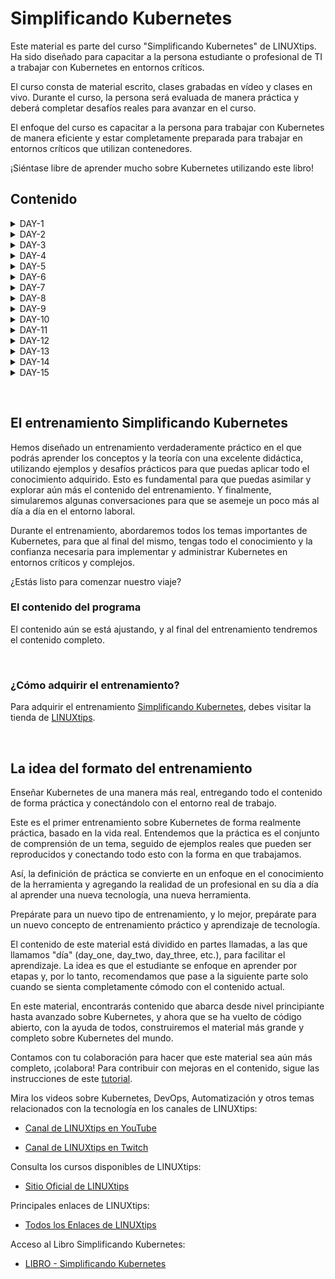 # Simplificando Kubernetes

Este material es parte del curso "Simplificando Kubernetes" de LINUXtips. Ha sido diseñado para capacitar a la persona estudiante o profesional de TI a trabajar con Kubernetes en entornos críticos.

El curso consta de material escrito, clases grabadas en vídeo y clases en vivo. Durante el curso, la persona será evaluada de manera práctica y deberá completar desafíos reales para avanzar en el curso.

El enfoque del curso es capacitar a la persona para trabajar con Kubernetes de manera eficiente y estar completamente preparada para trabajar en entornos críticos que utilizan contenedores.

¡Siéntase libre de aprender mucho sobre Kubernetes utilizando este libro!

## Contenido

<details>
<summary>DAY-1</summary>

- [Simplificando Kubernetes](day-1/README.md#simplificando-kubernetes)
  - [Día 1](day-1/README.md##día-1)
    - [Contenido del Día 1](day-1/README.md#contenido-del-día-1)
    - [¿Qué vamos a ver hoy?](day-1/README.md#qué-vamos-a-ver-hoy)
    - [Início de la clase Día 1](day-1/README.md#início-de-la-clase-día-1)
    - [¿Cual distribución GNU/Linux debo utilizar?](day-1/README.md#cual-distribución-gnulinux-debo-utilizar)
    - [Algunos sitios web que debemos visitar](day-1/README.md#algunos-sitios-web-que-debemos-visitar)
    - [El Container Engine](day-1/README.md#el-container-engine)
      - [OCI - Open Container Initiative](day-1/README.md#oci---open-container-initiative)
      - [El Container Runtime](day-1/README.md#el-container-runtime)
    - [¿Qué es Kubernetes?](day-1/README.md#qué-es-kubernetes)
    - [Arquitectura de k8s](day-1/README.md#arquitectura-de-k8s)
    - [Puertos de los que debemos preocuparnos](day-1/README.md#puertos-de-los-que-debemos-preocuparnos)
      - [CONTROL PLANE](day-1/README.md#control-plane)
    - [Conceptos clave de k8s](day-1/README.md#conceptos-clave-de-k8s)
    - [Instalación y personalización de Kubectl](day-1/README.md#instalación-y-personalización-de-kubectl)
      - [Instalación de Kubectl en GNU/Linux](day-1/README.md#instalación-de-kubectl-en-gnulinux)
      - [Instalación de Kubectl en macOS](day-1/README.md#instalación-de-kubectl-en-macos)
      - [Instalación de Kubectl en Windows](day-1/README.md#instalación-de-kubectl-en-windows)
    - [Personalización de kubectl](day-1/README.md#personalización-de-kubectl)
      - [Auto-completado](day-1/README.md#auto-completado)
      - [Creando un alias para kubectl](day-1/README.md#creando-un-alias-para-kubectl)
    - [Creando un clúster Kubernetes](day-1/README.md#creando-un-clúster-kubernetes)
    - [Creando el clúster en tu máquina local](day-1/README.md#creando-el-clúster-en-tu-máquina-local)
      - [Minikube](day-1/README.md#minikube)
        - [Requisitos básicos](day-1/README.md#requisitos-básicos)
        - [Instalación de Minikube en GNU/Linux](day-1/README.md#instalación-de-minikube-en-gnulinux)
        - [Instalación de Minikube en MacOS](day-1/README.md#instalación-de-minikube-en-macos)
        - [Instalación de Minikube en Microsoft Windows](day-1/README.md#instalación-de-minikube-en-microsoft-windows)
        - [Iniciando, deteniendo y eliminando Minikube](day-1/README.md#iniciando-deteniendo-y-eliminando-minikube)
        - [Bien, ¿cómo puedo saber si todo está funcionando correctamente?](day-1/README.md#bien-cómo-puedo-saber-si-todo-está-funcionando-correctamente)
        - [Ver detalles sobre el clúster](day-1/README.md#ver-detalles-sobre-el-clúster)
        - [Descubriendo la dirección de Minikube](day-1/README.md#descubriendo-la-dirección-de-minikube)
        - [Accediendo a la máquina de Minikube a través de SSH](day-1/README.md#accediendo-a-la-máquina-de-minikube-a-través-de-ssh)
        - [Panel de control de Minikube](day-1/README.md#panel-de-control-de-minikube)
        - [Logs de Minikube](day-1/README.md#logs-de-minikube)
        - [Eliminar el clúster](day-1/README.md#eliminar-el-clúster)
      - [Kind](day-1/README.md#kind)
        - [Instalación en GNU/Linux](day-1/README.md#instalación-en-gnulinux)
        - [Instalación en MacOS](day-1/README.md#instalación-en-macos)
        - [Instalación en Windows](day-1/README.md#instalación-en-windows)
          - [Instalación en Windows via Chocolatey](day-1/README.md#instalación-en-windows-via-chocolatey)
        - [Creando un clúster con Kind](day-1/README.md#creando-un-clúster-con-kind)
        - [Creando un clúster con múltiples nodos locales usando Kind](day-1/README.md#creando-un-clúster-con-múltiples-nodos-locales-usando-kind)
    - [Primeros pasos en k8s](day-1/README.md#primeros-pasos-en-k8s)
      - [Verificación de namespaces y pods](day-1/README.md#verificación-de-namespaces-y-pods)
        - [Ejecutando nuestro primer pod en k8s](day-1/README.md#ejecutando-nuestro-primer-pod-en-k8s)
        - [Ejecutando nuestro primer pod en k8s](day-1/README.md#ejecutando-nuestro-primer-pod-en-k8s-1)
      - [Exponiendo el pod y creando un Service](day-1/README.md#exponiendo-el-pod-y-creando-un-service)
      - [Limpiando todo y yendo a casa](day-1/README.md#limpiando-todo-y-yendo-a-casa)

</details>

<details>
<summary>DAY-2</summary>

- [Simplificando Kubernetes](day-2/README.md#simplificando-kubernetes)
  - [Día 2](day-2/README.md#día-2)
    - [Contenido del Día 2](day-2/README.md#contenido-del-día-2)
    - [Ínicio de la clase Día 2](day-2/README.md#ínicio-de-la-clase-día-2)
    - [¿Qué vamos a ver hoy?](day-2/README.md#qué-vamos-a-ver-hoy)
    - [¿Qué es un Pod?](day-2/README.md#qué-es-un-pod)
      - [Creando un Pod](day-2/README.md#creando-un-pod)
      - [Visualización de detalles sobre los Pods](day-2/README.md#visualización-de-detalles-sobre-los-pods)
      - [Eliminando un Pod](day-2/README.md#eliminando-un-pod)
      - [Creando un Pod mediante un archivo YAML](day-2/README.md#creando-un-pod-mediante-un-archivo-yaml)
      - [Visualizando los registros (logs) del Pod](day-2/README.md#visualizando-los-registros-logs-del-pod)
      - [Creando un Pod con múltiples contenedores](day-2/README.md#creando-un-pod-con-múltiples-contenedores)
    - [Los comandos `attach` y `exec`](day-2/README.md#los-comandos-attach-y-exec)
    - [Creando un contenedor con límites de memoria y CPU](day-2/README.md#creando-un-contenedor-con-límites-de-memoria-y-cpu)
    - [Agregando un volumen EmptyDir al Pod](day-2/README.md#agregando-un-volumen-emptydir-al-pod)

</details>

<details>
<summary>DAY-3</summary>

- [Simplificando Kubernetes](day-3/README.md#simplificando-kubernetes)
  - [Día 3](day-3/README.md#día-3)
    - [Contenido del Día 3](day-3/README.md#contenido-del-día-3)
    - [Inicio de la Lección del Día 3](day-3/README.md#inicio-de-la-lección-del-día-3)
    - [¿Qué veremos hoy?](day-3/README.md#qué-veremos-hoy)
    - [¿Qué es un Deployment?](day-3/README.md#qué-es-un-deployment)
      - [Cómo crear un Deployment](day-3/README.md#cómo-crear-un-deployment)
      - [¿Qué significa cada parte del archivo?](day-3/README.md#qué-significa-cada-parte-del-archivo)
      - [¿Cómo aplicar el Deployment?](day-3/README.md#cómo-aplicar-el-deployment)
      - [¿Cómo verificar si el Deployment se ha creado?](day-3/README.md#cómo-verificar-si-el-deployment-se-ha-creado)
      - [¿Cómo verificar los Pods que el Deployment está gestionando?](day-3/README.md#cómo-verificar-los-pods-que-el-deployment-está-gestionando)
      - [Cómo verificar el ReplicaSet que el Deployment está gestionando?](day-3/README.md#cómo-verificar-el-replicaset-que-el-deployment-está-gestionando)
      - [Cómo verificar los detalles del Deployment?](day-3/README.md#cómo-verificar-los-detalles-del-deployment)
      - [Cómo actualizar el Deployment?](day-3/README.md#cómo-actualizar-el-deployment)
      - [¿Cuál es la estrategia de actualización predeterminada del Deployment?](day-3/README.md#cuál-es-la-estrategia-de-actualización-predeterminada-del-deployment)
      - [Estrategias de actualización del Deployment](day-3/README.md#estrategias-de-actualización-del-deployment)
        - [Estrategia RollingUpdate (Actualización gradual)](day-3/README.md#estrategia-rollingupdate-actualización-gradual)
        - [Estrategia Recreate](day-3/README.md#estrategia-recreate)
      - [Realizando un rollback de una actualización](day-3/README.md#realizando-un-rollback-de-una-actualización)
      - [Eliminando un Deployment](day-3/README.md#eliminando-un-deployment)
      - [Conclusión](day-3/README.md#conclusión)

</details>

<details>
<summary>DAY-4</summary>

- [Simplificando Kubernetes](day-4/README.md#simplificando-kubernetes)
  - [Día 4](day-4/README.md#día-4)
  - [Contenido del Día 4](day-4/README.md#contenido-del-día-4)
  - [Inicio de la Lección del Día 4](day-4/README.md#inicio-de-la-lección-del-día-4)
    - [¿Qué veremos hoy?](day-4/README.md#qué-veremos-hoy)
    - [ReplicaSet](day-4/README.md#replicaset)
      - [El Deployment y el ReplicaSet](day-4/README.md#el-deployment-y-el-replicaset)
      - [Creando un ReplicaSet](day-4/README.md#creando-un-replicaset)
      - [Desactivando el ReplicaSet](day-4/README.md#desactivando-el-replicaset)
    - [El DaemonSet](day-4/README.md#el-daemonset)
      - [Creando un DaemonSet](day-4/README.md#creando-un-daemonset)
      - [Creación de un DaemonSet utilizando el comando kubectl create](day-4/README.md#creación-de-un-daemonset-utilizando-el-comando-kubectl-create)
      - [Añadiendo un nodo al clúster](day-4/README.md#añadiendo-un-nodo-al-clúster)
      - [Eliminando un DaemonSet](day-4/README.md#eliminando-un-daemonset)
    - [Las sondas de Kubernetes](day-4/README.md#las-sondas-de-kubernetes)
      - [¿Qué son las sondas?](day-4/README.md#qué-son-las-sondas)
      - [Sonda de Integridad (Liveness Probe)](day-4/README.md#sonda-de-integridad-liveness-probe)
      - [Sonda de preparación (Readiness Probe)](day-4/README.md#sonda-de-preparación-readiness-probe)
      - [Sonda de Inicio](day-4/README.md#sonda-de-inicio)
    - [Ejemplo con todas las sondas](day-4/README.md#ejemplo-con-todas-las-sondas)
    - [Tu tarea](day-4/README.md#tu-tarea)
    - [Final del Día 4](day-4/README.md#final-del-día-4)
  
</details>

<details>
<summary>DAY-5</summary>

- [Simplificando Kubernetes - Expert Mode](day-5/README.md#simplificando-kubernetes---expert-mode)
  - [Día 5](day-5/README.md#día-5)
  - [Contenido del Día 5](day-5/README.md#contenido-del-día-5)
  - [Inicio de la Lección del Día 5](day-5/README.md#inicio-de-la-lección-del-día-5)
    - [¿Qué veremos hoy?](day-5/README.md#qué-veremos-hoy)
    - [Instalación de un cluster Kubernetes](day-5/README.md#instalación-de-un-cluster-kubernetes)
      - [¿Qué es un clúster de Kubernetes?](day-5/README.md#qué-es-un-clúster-de-kubernetes)
    - [Formas de instalar Kubernetes](day-5/README.md#formas-de-instalar-kubernetes)
    - [Creando un clúster Kubernetes con kubeadm](day-5/README.md#creando-un-clúster-kubernetes-con-kubeadm)
      - [Instalación de kubeadm](day-5/README.md#instalación-de-kubeadm)
      - [Deshabilitar el uso de swap en el sistema](day-5/README.md#deshabilitar-el-uso-de-swap-en-el-sistema)
      - [Cargar los módulos del kernel](day-5/README.md#cargar-los-módulos-del-kernel)
        - [Configurando parámetros del sistema](day-5/README.md#configurando-parámetros-del-sistema)
        - [Instalando los paquetes de Kubernetes](day-5/README.md#instalando-los-paquetes-de-kubernetes)
        - [Instalando containerd](day-5/README.md#instalando-containerd)
        - [Configurando containerd](day-5/README.md#configurando-containerd)
        - [Habilitando el servicio kubelet](day-5/README.md#habilitando-el-servicio-kubelet)
        - [Configurando los puertos](day-5/README.md#configurando-los-puertos)
        - [Inicializando el clúster](day-5/README.md#inicializando-el-clúster)
        - [Comprendiendo el archivo admin.conf](day-5/README.md#comprendiendo-el-archivo-adminconf)
          - [Clusters](day-5/README.md#clusters)
          - [Contextos](day-5/README.md#contextos)
          - [Contexto actual](day-5/README.md#contexto-actual)
          - [Preferencias](day-5/README.md#preferencias)
          - [Usuarios](day-5/README.md#usuarios)
        - [Agregando los demás nodos al clúster](day-5/README.md#agregando-los-demás-nodos-al-clúster)
        - [Instalando Weave Net](day-5/README.md#instalando-weave-net)
        - [¿Qué es CNI?](day-5/README.md#qué-es-cni)
      - [Visualizando detalles de los nodos](day-5/README.md#visualizando-detalles-de-los-nodos)
    - [Tu tarea](day-5/README.md#tu-tarea)
  - [Final del Día 5](day-5/README.md#final-del-día-5)

</details>

<details>
<summary>DAY-6</summary>

- [Simplificando Kubernetes](day-6/README.md#simplificando-kubernetes)
  - [Día 6](day-6/README.md#día-6)
  - [Contenido del Día 6](day-6/README.md#contenido-del-día-6)
  - [Inicio de la Lección del Día 6](day-6/README.md#inicio-de-la-lección-del-día-6)
    - [¿Qué veremos hoy?](day-6/README.md#qué-veremos-hoy)
      - [¿Qué son los volúmenes?](day-6/README.md#qué-son-los-volúmenes)
        - [EmpytDir](day-6/README.md#empytdir)
        - [Clase de Almacenamiento (Storage Class)](day-6/README.md#clase-de-almacenamiento-storage-class)
        - [PV - Persistent Volume](day-6/README.md#pv---persistent-volume)
        - [PVC - Persistent Volume Claim](day-6/README.md#pvc---persistent-volume-claim)
    - [Tu tarea](day-6/README.md#tu-tarea)

</details>

<details>
<summary>DAY-7</summary>

- [Simplificando Kubernetes](day-7/README.md#simplificando-kubernetes)
  - [Día 7](day-7/README.md#día-7)
  - [Contenido del Día 7](day-7/README.md#contenido-del-día-7)
  - [Inicio de la Lección del Día 7](day-7/README.md#inicio-de-la-lección-del-día-7)
    - [¿Qué veremos hoy?](day-7/README.md#qué-veremos-hoy)
      - [¿Qué es un StatefulSet?](day-7/README.md#qué-es-un-statefulset)
        - [¿Cuándo usar StatefulSets?](day-7/README.md#cuándo-usar-statefulsets)
        - [¿Y cómo funcionan?](day-7/README.md#y-cómo-funcionan)
        - [El StatefulSet y los volúmenes persistentes](day-7/README.md#el-statefulset-y-los-volúmenes-persistentes)
        - [El StatefulSet y el Headless Service](day-7/README.md#el-statefulset-y-el-headless-service)
        - [Creación de un StatefulSet](day-7/README.md#creación-de-un-statefulset)
        - [Eliminando un StatefulSet](day-7/README.md#eliminando-un-statefulset)
        - [Eliminando un Servicio Headless](day-7/README.md#eliminando-un-servicio-headless)
        - [Eliminando un PVC](day-7/README.md#eliminando-un-pvc)
      - [Servicios](day-7/README.md#servicios)
        - [Tipos de Servicios](day-7/README.md#tipos-de-servicios)
        - [Cómo funcionan los Servicios](day-7/README.md#cómo-funcionan-los-servicios)
        - [Los Servicios y los Endpoints](day-7/README.md#los-servicios-y-los-endpoints)
        - [Creando un Servicio](day-7/README.md#creando-un-servicio)
          - [ClusterIP](day-7/README.md#clusterip)
          - [NodePort](day-7/README.md#nodeport)
          - [LoadBalancer](day-7/README.md#loadbalancer)
          - [ExternalName](day-7/README.md#externalname)
        - [Verificando los Services](day-7/README.md#verificando-los-services)
        - [Verificando los Endpoints](day-7/README.md#verificando-los-endpoints)
        - [Eliminando un Service](day-7/README.md#eliminando-un-service)
    - [Tu tarea](day-7/README.md#tu-tarea)

</details>

<details>
<summary>DAY-8</summary>

- [Simplificando Kubernetes](day-8/#simplificando-kubernetes)
  - [Día 8](day-8/#día-8)
    - [Contenido del Día 8](day-8/#contenido-del-día-8)
    - [¿Qué veremos hoy?](day-8/#qué-veremos-hoy)
      - [¿Qué son los Secrets?](day-8/#qué-son-los-secrets)
        - [¿Cómo funcionan los Secrets?](day-8/#cómo-funcionan-los-secrets)
        - [Tipos de Secrets](day-8/#tipos-de-secrets)
        - [Antes de crear un Secret, el Base64](day-8/#antes-de-crear-un-secret-el-base64)
        - [Creando nuestro primer Secret](day-8/#creando-nuestro-primer-secret)
        - [Usando nuestro primer Secret](day-8/#usando-nuestro-primer-secret)
        - [Creando un Secreto para almacenar credenciales de Docker](day-8/#creando-un-secreto-para-almacenar-credenciales-de-docker)
        - [Creando un Secret TLS](day-8/#creando-un-secret-tls)
      - [ConfigMaps](day-8/#configmaps)
      - [Operador de Secretos Externos](day-8/#operador-de-secretos-externos)
        - [El Rol Destacado del ESO](day-8/#el-rol-destacado-del-eso)
        - [Conceptos Clave del Operador de Secretos Externos](day-8/#conceptos-clave-del-operador-de-secretos-externos)
        - [SecretStore](day-8/#secretstore)
        - [ExternalSecret](day-8/#externalsecret)
        - [ClusterSecretStore](day-8/#clustersecretstore)
        - [Control de Acceso y Seguridad](day-8/#control-de-acceso-y-seguridad)
      - [Configurando el External Secrets Operator](day-8/#configurando-el-external-secrets-operator)
        - [¿Qué es Vault?](day-8/#qué-es-vault)
        - [¿Por Qué Usar Vault?](day-8/#por-qué-usar-vault)
        - [Comandos Básicos de Vault](day-8/#comandos-básicos-de-vault)
        - [El Vault en el Contexto de Kubernetes](day-8/#el-vault-en-el-contexto-de-kubernetes)
        - [Instalación y Configuración de Vault en Kubernetes](day-8/#instalación-y-configuración-de-vault-en-kubernetes)
        - [Requisitos Previos](day-8/#requisitos-previos)
        - [Instalando y Configurando Vault con Helm](day-8/#instalando-y-configurando-vault-con-helm)
        - [Agregar el Repositorio del Operador de Secretos Externos a Helm](day-8/#agregar-el-repositorio-del-operador-de-secretos-externos-a-helm)
        - [Instalando el Operador de Secretos Externos](day-8/#instalando-el-operador-de-secretos-externos)
        - [Verificación de la Instalación de ESO](day-8/#verificación-de-la-instalación-de-eso)
        - [Creación de un Secreto en Kubernetes](day-8/#creación-de-un-secreto-en-kubernetes)
        - [Configuración del ClusterSecretStore](day-8/#configuración-del-clustersecretstore)
        - [Creación de un ExternalSecret](day-8/#creación-de-un-externalsecret)
  - [Final del Día 8](day-8/#final-del-día-8)

&nbsp;
</details>

<details>
<summary>DAY-9</summary>

- [Simplificando Kubernetes](day-9/#simplificando-kubernetes)
  - [DÍA 9](day-9/#día-9)
    - [¿Qué veremos hoy?](day-9/#qué-veremos-hoy)
    - [Contenido del Día 9](day-9/#contenido-del-día-9)
- [¿Qué es Ingress?](day-9/#qué-es-ingress)
- [Componentes de Ingress](day-9/#componentes-de-ingress)
  - [Componentes Clave](day-9/#componentes-clave)
    - [Ingress Controller](day-9/#ingress-controller)
    - [Ingress Resources](day-9/#ingress-resources)
    - [Anotaciones y Personalizaciones](day-9/#anotaciones-y-personalizaciones)
    - [Instalación del Nginx Ingress Controller](day-9/#instalación-del-nginx-ingress-controller)
      - [Instalación del Ingress Controller Nginx en Kind](day-9/#instalación-del-ingress-controller-nginx-en-kind)
        - [Creación del Clúster con Configuraciones Especiales](day-9/#creación-del-clúster-con-configuraciones-especiales)
        - [Instalación de un Ingress Controller](day-9/#instalación-de-un-ingress-controller)
    - [Instalación de Giropops-Senhas en el Cluster](day-9/#instalación-de-giropops-senhas-en-el-cluster)
    - [Creación de un Recurso de Ingress](day-9/#creación-de-un-recurso-de-ingress)
- [TBD (Por determinar)](day-9/#tbd-por-determinar)

&nbsp;
</details>

<details>
<summary>DAY-10</summary>
TO DO
</details>

<details>
<summary>DAY-11</summary>

- [Simplificando Kubernetes](day-11/#simplificando-kubernetes)
  - [Día 11](day-11/#día-11)
  - [Contenido del Día 11](day-11/#contenido-del-día-11)
    - [Comienzo de la lección del Día 11](day-11/#comienzo-de-la-lección-del-día-11)
      - [¿Qué veremos hoy?](day-11/#qué-veremos-hoy)
      - [Introducción al Escalador Automático de Pods Horizontales (HPA)](day-11/#introducción-al-escalador-automático-de-pods-horizontales-hpa)
      - [¿Cómo funciona el HPA?](day-11/#cómo-funciona-el-hpa)
  - [Introducción al Metrics Server](day-11/#introducción-al-metrics-server)
    - [¿Por qué es importante el Metrics Server para el HPA?](day-11/#por-qué-es-importante-el-metrics-server-para-el-hpa)
    - [Instalación del Metrics Server](day-11/#instalación-del-metrics-server)
      - [En Amazon EKS y la mayoría de los clústeres Kubernetes](day-11/#en-amazon-eks-y-la-mayoría-de-los-clústeres-kubernetes)
      - [En Minikube](day-11/#en-minikube)
      - [En KinD (Kubernetes in Docker)](day-11/#en-kind-kubernetes-in-docker)
      - [Verificando la Instalación del Metrics Server](day-11/#verificando-la-instalación-del-metrics-server)
      - [Obteniendo Métricas](day-11/#obteniendo-métricas)
    - [Creando un HPA](day-11/#creando-un-hpa)
    - [Ejemplos Prácticos con HPA](day-11/#ejemplos-prácticos-con-hpa)
      - [Escalado automático basado en el uso de CPU](day-11/#escalado-automático-basado-en-el-uso-de-cpu)
      - [Escalado automático basado en el uso de Memoria](day-11/#escalado-automático-basado-en-el-uso-de-memoria)
      - [Configuración Avanzada de HPA: Definición del Comportamiento de Escalado](day-11/#configuración-avanzada-de-hpa-definición-del-comportamiento-de-escalado)
      - [ContainerResource](day-11/#containerresource)
      - [Detalles del Algoritmo de Escalado](day-11/#detalles-del-algoritmo-de-escalado)
      - [Configuraciones Avanzadas y Uso Práctico](day-11/#configuraciones-avanzadas-y-uso-práctico)
      - [Integración del HPA con Prometheus para Métricas Personalizadas](day-11/#integración-del-hpa-con-prometheus-para-métricas-personalizadas)
    - [Tu Tarea](day-11/#tu-tarea)
    - [Fin del Día 11](day-11/#fin-del-día-11)

&nbsp;
</details>

<details>
<summary>DAY-12</summary>

- [Simplificando Kubernetes](day-12/#simplificando-kubernetes)
  - [Día 12: Dominando Taints y Tolerations](day-12/#día-12-dominando-taints-y-tolerations)
  - [Contenido del Día 12](day-12/#contenido-del-día-12)
    - [Introducción](day-12/#introducción)
    - [¿Qué son Taints y Tolerations?](day-12/#qué-son-taints-y-tolerations)
    - [¿Por qué usar Taints y Tolerations?](day-12/#por-qué-usar-taints-y-tolerations)
    - [Anatomía de un Taint](day-12/#anatomía-de-un-taint)
    - [Anatomía de una Tolerations](day-12/#anatomía-de-una-tolerations)
    - [Aplicación de Taints](day-12/#aplicación-de-taints)
    - [Configuración de Tolerations](day-12/#configuración-de-tolerations)
    - [Escenarios de Uso](day-12/#escenarios-de-uso)
      - [Aislamiento de Cargas de Trabajo](day-12/#aislamiento-de-cargas-de-trabajo)
      - [Nodos Especializados](day-12/#nodos-especializados)
      - [Toleration en un Pod que Requiere GPU:](day-12/#toleration-en-un-pod-que-requiere-gpu)
      - [Evacuación y Mantenimiento de Nodos](day-12/#evacuación-y-mantenimiento-de-nodos)
      - [Combinando Taints y Tolerations con Reglas de Afinidad](day-12/#combinando-taints-y-tolerations-con-reglas-de-afinidad)
    - [Ejemplos Prácticos](day-12/#ejemplos-prácticos)
      - [Ejemplo 1: Aislamiento de Cargas de Trabajo](day-12/#ejemplo-1-aislamiento-de-cargas-de-trabajo)
      - [Ejemplo 2: Utilización de Hardware Especializado](day-12/#ejemplo-2-utilización-de-hardware-especializado)
      - [Ejemplo 3: Mantenimiento de Nodos](day-12/#ejemplo-3-mantenimiento-de-nodos)
    - [Conclusión](day-12/#conclusión)
    - [Tareas del Día](day-12/#tareas-del-día)
  - [DÍA 12+1: Comprendiendo y Dominando los Selectores](day-12/#día-121-comprendiendo-y-dominando-los-selectores)
    - [Introducción 12+1](day-12/#introducción-121)
    - [¿Qué son los Selectors?](day-12/#qué-son-los-selectors)
    - [Tipos de Selectors](day-12/#tipos-de-selectors)
      - [Equality-based Selectors](day-12/#equality-based-selectors)
      - [Set-based Selectors](day-12/#set-based-selectors)
    - [Selectors en acción](day-12/#selectors-en-acción)
      - [En Services](day-12/#en-services)
      - [En ReplicaSets](day-12/#en-replicasets)
      - [En Jobs y CronJobs](day-12/#en-jobs-y-cronjobs)
    - [Selectores y Namespaces](day-12/#selectores-y-namespaces)
    - [Escenarios de uso](day-12/#escenarios-de-uso-1)
      - [Enrutamiento de tráfico](day-12/#enrutamiento-de-tráfico)
      - [Escalado horizontal](day-12/#escalado-horizontal)
      - [Desastre y recuperación](day-12/#desastre-y-recuperación)
    - [Consejos y trampas](day-12/#consejos-y-trampas)
    - [Ejemplos prácticos](day-12/#ejemplos-prácticos-1)
      - [Ejemplo 1: Selector en un Service](day-12/#ejemplo-1-selector-en-un-service)
      - [Ejemplo 2: Selector en un ReplicaSet](day-12/#ejemplo-2-selector-en-un-replicaset)
      - [Ejemplo 3: Selectors avanzados](day-12/#ejemplo-3-selectors-avanzados)
    - [Conclusión 12+1](day-12/#conclusión-121)

</details>

<details>
<summary>DAY-13</summary>

- [Simplificando Kubernetes](day-13/#simplificando-kubernetes)
  - [Día 13: Simplificando Kyverno y las Policies en Kubernetes](day-13/#día-13-simplificando-kyverno-y-las-policies-en-kubernetes)
  - [Contenido del Día 13](day-13/#contenido-del-día-13)
  - [¿Qué veremos hoy?](day-13/#qué-veremos-hoy)
  - [Comienzo del Día 13](day-13/#comienzo-del-día-13)
    - [Introducción a Kyverno](day-13/#introducción-a-kyverno)
    - [Instalación de Kyverno](day-13/#instalación-de-kyverno)
      - [Usando Helm](day-13/#usando-helm)
    - [Verificación de la Instalación](day-13/#verificación-de-la-instalación)
    - [Creación de nuestra primera política](day-13/#creación-de-nuestra-primera-política)
      - [Ejemplo de Política: Agregar Etiqueta al Namespace](day-13/#ejemplo-de-política-agregar-etiqueta-al-namespace)
        - [Detalles de la Política: Agregar Etiqueta al Namespace](day-13/#detalles-de-la-política-agregar-etiqueta-al-namespace)
        - [Archivo de Política: `add-label-namespace.yaml`](day-13/#archivo-de-política-add-label-namespaceyaml)
        - [Uso de la Política: Agregar Etiqueta al Namespace](day-13/#uso-de-la-política-agregar-etiqueta-al-namespace)
      - [Ejemplo de Política: Prohibir Usuario Root](day-13/#ejemplo-de-política-prohibir-usuario-root)
        - [Detalles de la Política: Prohibir Usuario Root](day-13/#detalles-de-la-política-prohibir-usuario-root)
        - [Archivo de la Política: `disallow-root-user.yaml`](day-13/#archivo-de-la-política-disallow-root-useryaml)
        - [Implementación y Efecto](day-13/#implementación-y-efecto)
      - [Ejemplo de Política: Generar ConfigMap para Namespace](day-13/#ejemplo-de-política-generar-configmap-para-namespace)
        - [Detalles de la Política: Generar ConfigMap para Namespace](day-13/#detalles-de-la-política-generar-configmap-para-namespace)
        - [Archivo de Política: `generar-configmap-para-namespace.yaml`](day-13/#archivo-de-política-generar-configmap-para-namespaceyaml)
        - [Implementación y Utilidad](day-13/#implementación-y-utilidad)
      - [Ejemplo de Política: Permitir Solo Repositorios de Confianza](day-13/#ejemplo-de-política-permitir-solo-repositorios-de-confianza)
        - [Detalles de la Política: Permitir Solo Repositorios de Confianza](day-13/#detalles-de-la-política-permitir-solo-repositorios-de-confianza)
        - [Archivo de Política: `repositorio-permitido.yaml`](day-13/#archivo-de-política-repositorio-permitidoyaml)
        - [Implementación e Impacto](day-13/#implementación-e-impacto)
        - [Ejemplo de Política: Require Probes](day-13/#ejemplo-de-política-require-probes)
        - [Detalles de la Política: Require Probes](day-13/#detalles-de-la-política-require-probes)
        - [Archivo de Política: `require-probes.yaml`](day-13/#archivo-de-política-require-probesyaml)
        - [Implementación e Impacto: Require Probes](day-13/#implementación-e-impacto-require-probes)
      - [Ejemplo de Política: Uso del Exclude](day-13/#ejemplo-de-política-uso-del-exclude)
        - [Detalles de la Política: Uso del Exclude](day-13/#detalles-de-la-política-uso-del-exclude)
        - [Archivo de Política](day-13/#archivo-de-política)
        - [Implementación y Efectos: Uso del Exclude](day-13/#implementación-y-efectos-uso-del-exclude)
    - [Conclusión](day-13/#conclusión)
      - [Puntos Clave Aprendidos](day-13/#puntos-clave-aprendidos)

</details>

<details>
<summary>DAY-14</summary>

- [Simplificando Kubernetes](day-14/#simplificando-kubernetes)
  - [Día 14: Network Policies no Kubernetes](day-14/#día-14-network-policies-no-kubernetes)
  - [Contenido del Día 14](day-14/#contenido-del-día-14)
  - [Lo que veremos hoy](day-14/#lo-que-veremos-hoy)
    - [¿Qué son las Network Policies?](day-14/#qué-son-las-network-policies)
      - [¿Para qué sirven las Network Policies?](day-14/#para-qué-sirven-las-network-policies)
      - [Conceptos Fundamentales: Ingress y Egress](day-14/#conceptos-fundamentales-ingress-y-egress)
      - [¿Cómo funcionan las Network Policies?](day-14/#cómo-funcionan-las-network-policies)
      - [Aún no es estándar](day-14/#aún-no-es-estándar)
      - [Creación de un clúster EKS con Network Policies](day-14/#creación-de-un-clúster-eks-con-network-policies)
      - [Instalación de EKSCTL](day-14/#instalación-de-eksctl)
      - [Instalación de AWS CLI](day-14/#instalación-de-aws-cli)
        - [Creación del Cluster EKS](day-14/#creación-del-cluster-eks)
        - [Instalando el complemento AWS VPC CNI](day-14/#instalando-el-complemento-aws-vpc-cni)
        - [Habilitación de Network Policy en las Configuraciones Avanzadas del CNI](day-14/#habilitación-de-network-policy-en-las-configuraciones-avanzadas-del-cni)
      - [Instalación del Controlador de Ingress Nginx](day-14/#instalación-del-controlador-de-ingress-nginx)
    - [Instalando un Controlador de Ingress Nginx](day-14/#instalando-un-controlador-de-ingress-nginx)
      - [Nuestra Aplicación de Ejemplo](day-14/#nuestra-aplicación-de-ejemplo)
    - [Creación de Reglas de Política de Red](day-14/#creación-de-reglas-de-política-de-red)
      - [Ingress](day-14/#ingress)
      - [Egress](day-14/#egress)

</details>

<details>
<summary>DAY-15</summary>

- [Simplificando Kubernetes](day-15/#simplificando-kubernetes)
  - [Día 15: Descomplicando RBAC e controle de acesso no Kubernetes](day-15/#día-15-descomplicando-rbac-e-controle-de-acesso-no-kubernetes)
  - [Contenido del Día 15](day-15/#contenido-del-día-15)
- [¿Qué vamos a aprender hoy?](day-15/#qué-vamos-a-aprender-hoy)
- [RBAC](day-15/#rbac)
  - [¿Qué es RBAC?](day-15/#qué-es-rbac)
    - [Primer ejemplo de RBAC](day-15/#primer-ejemplo-de-rbac)
      - [Creación de un Usuario para Acceso al clúster](day-15/#creación-de-un-usuario-para-acceso-al-clúster)
      - [Creando un Rol para nuestro usuario](day-15/#creando-un-rol-para-nuestro-usuario)
      - [apiGroups](day-15/#apigroups)
      - [Verbos](day-15/#verbos)
      - [Agregando el certificado del usuario al kubeconfig](day-15/#agregando-el-certificado-del-usuario-al-kubeconfig)
      - [Accediendo al clúster con el nuevo usuario](day-15/#accediendo-al-clúster-con-el-nuevo-usuario)
      - 
</details>

&nbsp;

## El entrenamiento Simplificando Kubernetes

Hemos diseñado un entrenamiento verdaderamente práctico en el que podrás aprender los conceptos y la teoría con una excelente didáctica, utilizando ejemplos y desafíos prácticos para que puedas aplicar todo el conocimiento adquirido. Esto es fundamental para que puedas asimilar y explorar aún más el contenido del entrenamiento.
Y finalmente, simularemos algunas conversaciones para que se asemeje un poco más al día a día en el entorno laboral.

Durante el entrenamiento, abordaremos todos los temas importantes de Kubernetes, para que al final del mismo, tengas todo el conocimiento y la confianza necesaria para implementar y administrar Kubernetes en entornos críticos y complejos.

¿Estás listo para comenzar nuestro viaje?
&nbsp;

### El contenido del programa

El contenido aún se está ajustando, y al final del entrenamiento tendremos el contenido completo.

&nbsp;

### ¿Cómo adquirir el entrenamiento?

Para adquirir el entrenamiento [Simplificando Kubernetes](https://www.linuxtips.io/), debes visitar la tienda de [LINUXtips](https://www.linuxtips.io/).

&nbsp;

## La idea del formato del entrenamiento

Enseñar Kubernetes de una manera más real, entregando todo el contenido de forma práctica y conectándolo con el entorno real de trabajo.

Este es el primer entrenamiento sobre Kubernetes de forma realmente práctica, basado en la vida real. Entendemos que la práctica es el conjunto de comprensión de un tema, seguido de ejemplos reales que pueden ser reproducidos y conectando todo esto con la forma en que trabajamos.

Así, la definición de práctica se convierte en un enfoque en el conocimiento de la herramienta y agregando la realidad de un profesional en su día a día al aprender una nueva tecnología, una nueva herramienta.

Prepárate para un nuevo tipo de entrenamiento, y lo mejor, prepárate para un nuevo concepto de entrenamiento práctico y aprendizaje de tecnología.
&nbsp;

El contenido de este material está dividido en partes llamadas, a las que llamamos "día" (day_one, day_two, day_three, etc.), para facilitar el aprendizaje. La idea es que el estudiante se enfoque en aprender por etapas y, por lo tanto, recomendamos que pase a la siguiente parte solo cuando se sienta completamente cómodo con el contenido actual.

En este material, encontrarás contenido que abarca desde nivel principiante hasta avanzado sobre Kubernetes, y ahora que se ha vuelto de código abierto, con la ayuda de todos, construiremos el material más grande y completo sobre Kubernetes del mundo.

Contamos con tu colaboración para hacer que este material sea aún más completo, ¡colabora! Para contribuir con mejoras en el contenido, sigue las instrucciones de este [tutorial](CONTRIBUTING.md).

Mira los videos sobre Kubernetes, DevOps, Automatización y otros temas relacionados con la tecnología en los canales de LINUXtips:

- [Canal de LINUXtips en YouTube](https://www.youtube.com/LINUXtips)

- [Canal de LINUXtips en Twitch](https://www.twitch.com/LINUXtips)

Consulta los cursos disponibles de LINUXtips:

- [Sitio Oficial de LINUXtips](https://linuxtips.io/)

Principales enlaces de LINUXtips:

- [Todos los Enlaces de LINUXtips](https://linktr.ee/LINUXtips)

Acceso al Libro Simplificando Kubernetes:

- [LIBRO - Simplificando Kubernetes](SUMMARY.md)
